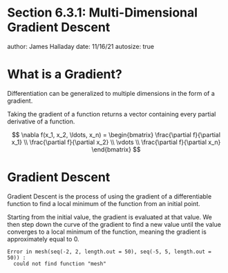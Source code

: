 
Section 6.3.1: Multi-Dimensional Gradient Descent
========================================================
author: James Halladay
date: 11/16/21
autosize: true


 
What is a Gradient?
========================================================
Differentiation can be generalized to multiple dimensions in the form of a gradient.

Taking the gradient of a function returns a vector containing every partial derivative  of a function.

$$
  \nabla f(x_1, x_2, \ldots, x_n) = \begin{bmatrix}
  \frac{\partial f}{\partial x_1} \\
  \frac{\partial f}{\partial x_2} \\
  \vdots \\
  \frac{\partial f}{\partial x_n}
  \end{bmatrix}
$$


Gradient Descent
========================================================
Gradient Descent is the process of using the gradient of a differentiable function to find a local minimum of the function from an initial point.

Starting from the initial value, the gradient is evaluated at that value. We then step down the curve of the gradient to find a new value until the value converges to a local minimum of the function, meaning the gradient is approximately equal to 0.

<text> </text>








```
Error in mesh(seq(-2, 2, length.out = 50), seq(-5, 5, length.out = 50)) : 
  could not find function "mesh"
```
